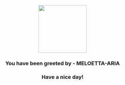 <p align="center">
            <img src="https://raw.githubusercontent.com/PokeAPI/sprites/master/sprites/pokemon/648.png" width="150" height="150">
          </p>
          <h3 align="center">You have been greeted by - <b>MELOETTA-ARIA</b></h3>
          <h3 align="center">Have a nice day!</h3>
